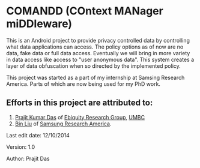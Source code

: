 # COMANDD (COntext MANager miDDleware)

This is an Android project to provide privacy controlled data by controlling what data applications can access. The policy options as of now are no data, fake data or full data access. Eventually we will bring in more variety in data access like access to "user anonymous data". This system creates a layer of data obfuscation when so directed by the implemented policy.

This project was started as a part of my internship at Samsing Research America. Parts of which are now being used for my PhD work.
## Efforts in this project are attributed to:
1. [Prajit Kumar Das](http://www.umbc.edu/~prajit1) of [Ebiquity Research Group](http://ebiquity.umbc.edu), [UMBC](http://umbc.edu)
2. [Bin Liu](http://www-scf.usc.edu/~binliu) of [Samsung Research America](http://www.sisa.samsung.com/research-lab/advanced-technology-lab).

Last edit date: 12/10/2014

Version: 1.0

Author: Prajit Das
